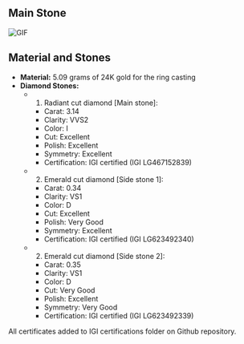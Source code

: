 ## Main Stone

![GIF](https://media.giphy.com/media/v1.Y2lkPTc5MGI3NjExZHllbjQ1N28zMnp5dWo2aHVkbWo4NnQ3anZoZnp6d3NoeDBpMnZmeSZlcD12MV9pbnRlcm5hbF9naWZfYnlfaWQmY3Q9Zw/iS0GK3PCHzpWyHHYYT/giphy.gif)

## Material and Stones

- **Material:** 5.09 grams of 24K gold for the ring casting
- **Diamond Stones:**
  - 1. Radiant cut diamond [Main stone]:
    - Carat: 3.14
    - Clarity: VVS2
    - Color: I
    - Cut: Excellent
    - Polish: Excellent
    - Symmetry: Excellent
    - Certification: IGI certified  (IGI LG467152839)
  
  - 2. Emerald cut diamond [Side stone 1]:
    - Carat: 0.34
    - Clarity: VS1
    - Color: D
    - Cut: Excellent
    - Polish: Very Good
    - Symmetry: Excellent
    - Certification: IGI certified (IGI LG623492340)

  - 2. Emerald cut diamond [Side stone 2]:
    - Carat: 0.35
    - Clarity: VS1
    - Color: D
    - Cut: Very Good
    - Polish: Excellent
    - Symmetry: Very Good
    - Certification: IGI certified (IGI LG623492339)

All certificates added to IGI certifications folder on Github repository.
